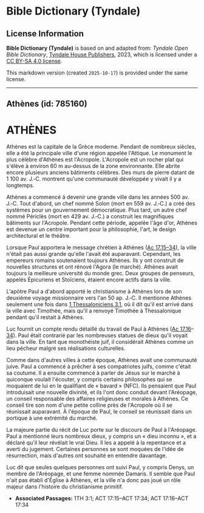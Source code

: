 # Bible Dictionary (Tyndale)

## License Information

**Bible Dictionary (Tyndale)** is based on and adapted from: _Tyndale Open Bible Dictionary_, [Tyndale House Publishers](https://tyndaleopenresources.com/), 2023, which is licensed under a [CC BY-SA 4.0 license](https://creativecommons.org/licenses/by-sa/4.0/legalcode.en).

This markdown version (created `2025-10-17`) is provided under the same license.



--------------------------------

## Athènes (id: 785160)

ATHÈNES
=======

Athènes est la capitale de la Grèce moderne. Pendant de nombreux siècles, elle a été la principale ville d'une région appelée l'Attique. Le monument le plus célèbre d'Athènes est l'Acropole. L'Acropole est un rocher plat qui s'élève à environ 60 m au\-dessus de la zone environnante. Elle abrite encore plusieurs anciens bâtiments célèbres. Des murs de pierre datant de 1 100 av. J.‑C. montrent qu'une communauté développée y vivait il y a longtemps.

Athènes a commencé à devenir une grande ville dans les années 500 av. J.‑C. Tout d'abord, un chef nommé Solon (mort en 559 av. J.‑C.) a créé des systèmes pour un gouvernement démocratique. Plus tard, un autre chef nommé Périclès (mort en 429 av. J.‑C.) a construit les magnifiques bâtiments sur l'Acropole. Pendant cette période, appelée l'âge d'or, Athènes est devenue un centre important pour la philosophie, l'art, le design architectural et le théâtre.

Lorsque Paul apportera le message chrétien à Athènes ([Ac 17\.15–34](https://ref.ly/Acts17:15-Acts17:34)), la ville n'était pas aussi grande qu'elle l'avait été auparavant. Cependant, les empereurs romains soutenaient toujours Athènes. Ils y ont construit de nouvelles structures et ont rénové l'Agora (le marché). Athènes avait toujours la meilleure université du monde grec. Deux groupes de penseurs, appelés Épicuriens et Stoïciens, étaient encore actifs dans la ville.

L'apôtre Paul a d'abord apporté le christianisme à Athènes lors de son deuxième voyage missionnaire vers l'an 50 ap. J.‑C. Il mentionne Athènes seulement une fois dans [1 Thessaloniciens 3\.1](https://ref.ly/1Thess3:1), où il dit qu'il est arrivé dans la ville avec Timothée, mais qu'il a renvoyé Timothée à Thessalonique pendant qu'il restait à Athènes.

Luc fournit un compte rendu détaillé du travail de Paul à Athènes ([Ac 17\.16](https://ref.ly/Acts17:16-Acts17:34)–[34](https://ref.ly/Acts17:16-Acts17:34)). Paul était contrarié par les nombreuses statues de dieux qu'il voyait dans la ville. En tant que monothéiste juif, il considérait Athènes comme un lieu pécheur malgré ses réalisations culturelles.

Comme dans d'autres villes à cette époque, Athènes avait une communauté juive. Paul a commencé à prêcher à ses compatriotes juifs, comme c'était sa coutume. Il a ensuite commencé à parler de Jésus sur le marché à quiconque voulait l'écouter, y compris certains philosophes qui se moquaient de lui en le qualifiant de « bavard » (NFC). Ils pensaient que Paul introduisait une nouvelle divinité, et ils l'ont donc conduit devant l'Aréopage, un conseil responsable des affaires religieuses et morales à Athènes. Ce conseil tire son nom d'une petite colline près de l'Acropole où il se réunissait auparavant. À l'époque de Paul, le conseil se réunissait dans un portique à une extrémité du marché.

La majeure partie du récit de Luc porte sur le discours de Paul à l'Aréopage. Paul a mentionné leurs nombreux dieux, y compris un « dieu inconnu », et a déclaré qu'il leur révélait le vrai Dieu. Il les a appelé à la repentance et a averti du jugement. Certaines personnes se sont moquées de l'idée de résurrection, mais d'autres ont souhaité en entendre davantage.

Luc dit que seules quelques personnes ont suivi Paul, y compris Denys, un membre de l'Aréopage, et une femme nommée Damaris. Il semble que Paul n'ait pas établi d'Église à Athènes, et la ville n'a donc pas joué un rôle majeur dans l'histoire du christianisme primitif.

* **Associated Passages:** 1TH 3:1; ACT 17:15–ACT 17:34; ACT 17:16–ACT 17:34

